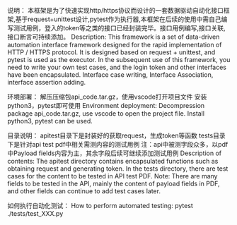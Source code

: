 说明：
本框架是为了快速实现http/https协议而设计的一套数据驱动自动化接口框架,基于request+unittest设计,pytest作为执行器,本框架在后续的使用中需自己编写测试用例，登入的token等之类的接口已经封装完毕。接口用例编写,接口关联,接口断言可持续添加。
Description:
This framework is a set of data-driven automation interface framework designed for the rapid implementation of HTTP / HTTPS protocol. It is designed based on request + unittest, and pytest is used as the executor. In the subsequent use of this framework, you need to write your own test cases, and the login token and other interfaces have been encapsulated. Interface case writing, Interface Association, interface assertion adding.

环境部署：
解压压缩包api_code.tar.gz，使用vscode打开项目文件
安装python3，pytest即可使用
Environment deployment:
Decompression package api_code.tar.gz, use vscode to open the project file.
Install python3, pytest can be used.


目录说明：
apitest目录下是封装好的获取request，生成token等函数
tests目录下是针对api test pdf中相关需测内容的测试用例
注：api中被测字段众多，以pdf中Payload fields内容为主，其余字段后续可继续添加测试用例
Description of contents:
The apitest directory contains encapsulated functions such as obtaining request and generating token.
In the tests directory, there are test cases for the content to be tested in API test PDF.
Note: There are many fields to be tested in the API, mainly the content of payload fields in PDF, and other fields can continue to add test cases later.

如何执行自动化测试：
How to perform automated testing:
pytest ./tests/test_XXX.py
